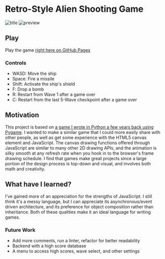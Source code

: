 # Retro-Style Alien Shooting Game
![title](https://raw.githubusercontent.com/jpritcha3-14/shooting-game-js/master/imgs/preview_title.png)
![preview](https://raw.githubusercontent.com/jpritcha3-14/shooting-game-js/master/imgs/preview.png)

## Play
Play the game [right here on GitHub Pages](https://jpritcha3-14.github.io/shooting-game-js/)

### Controls 
- WASD: Move the ship
- Space: Fire a missile
- Shift: Activate the ship's shield
- F: Drop a bomb
- R: Restart from Wave 1 after a game over
- C: Restart from the last 5-Wave checkpoint after a game over 

## Motivation
This project is based on [a game I wrote in Python a few years back using Pygame](https://github.com/jpritcha3-14/shooting-game).  I wanted to make a similar game that I could more easily share with other people, as well as get some experience with the HTML5 canvas element and JavaScript.  The canvas drawing functions offered through JavaScript are similar to many other 2D drawing APIs, and the animation is silky smooth at any refresh rate when you hook in to the browser's frame drawing schedule.  I find that games make great projects since a large portion of the design process is top-down and visual, and involves both math and creativity.

## What have I learned?
I've gained more of an appreciation for the strengths of JavaScript.  I still think it's a messy language, but I can appreciate its asynchronous/event driven architecture, and its preference for object composition rather than inheritance.  Both of these qualities make it an ideal language for writing games.

### Future Work
- Add more comments, run a linter, refactor for better readability
- Backend with a high score database
- A menu to access high scores, wave select, and other settings

